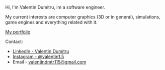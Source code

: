 Hi, I'm Valentin Dumitru, im a software engineer. 

My current interests are computer graphics (3D or in general), simulations, game engines and everything related with it. 

[My portfolio](https://valydumitru01.github.io/ValentinDumitrusPortfolio/)

Contact:
- [LinkedIn - Valentin Dumitru](https://www.linkedin.com/in/valentin-dumitru)
- [Instagram - @valentin1.5](https://www.instagram.com/valentin1.5/?igsh=MTh0NW1sNWhtaGV1cA%3D%3D)
- Email - valentindmtr115@gmail.com
